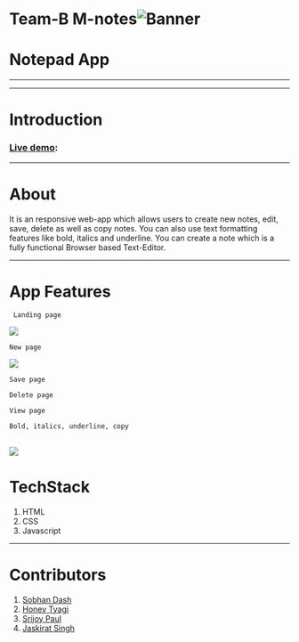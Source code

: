# Team-B M-notes![Banner](banner.png)

# Notepad App
---
---


# Introduction

### [Live demo]():

---
# About

It is an responsive web-app which allows users to create new notes, edit, save, delete as well as copy notes. You can also use text formatting features like bold, italics and underline. You can create a note which is a fully functional Browser based Text-Editor.

---
# App Features

     Landing page

![](landingpage.png)

    New page 

![](newpage.png)

    Save page

    Delete page

    View page

    Bold, italics, underline, copy 

![](unknown.png)
---
# TechStack
 
 1. HTML
 2. CSS
 3. Javascript

---

# Contributors

1. [Sobhan Dash](https://github.com/SobhanDash) 
2. [Honey Tyagi](https://github.com/HoneyTyagii)
3. [Srijoy Paul](https://github.com/srijoy-paul)
4. [Jaskirat Singh](https://github.com/JASKIRAT11011)
